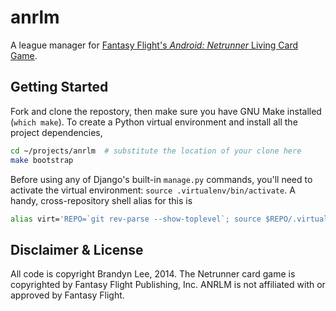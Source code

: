 anrlm
=====

A league manager for [Fantasy Flight's *Android: Netrunner* Living Card
Game][ffg].


Getting Started
---------------
Fork and clone the repostory, then make sure you have GNU Make installed
(`which make`). To create a Python virtual environment and install all the
project dependencies,

```bash
cd ~/projects/anrlm  # substitute the location of your clone here
make bootstrap
```

Before using any of Django's built-in `manage.py` commands, you'll need to
activate the virtual environment: `source .virtualenv/bin/activate`. A handy,
cross-repository shell alias for this is

```bash
alias virt='REPO=`git rev-parse --show-toplevel`; source $REPO/.virtualenv/bin/activate'
```


Disclaimer & License
--------------------
All code is copyright Brandyn Lee, 2014. The Netrunner card game is copyrighted
by Fantasy Flight Publishing, Inc. ANRLM is not affiliated with or approved by
Fantasy Flight.

[ffg]: http://www.fantasyflightgames.com/edge_minisite.asp?eidm=207&enmi=Android:%20Netrunner%20The%20Card%20Game
